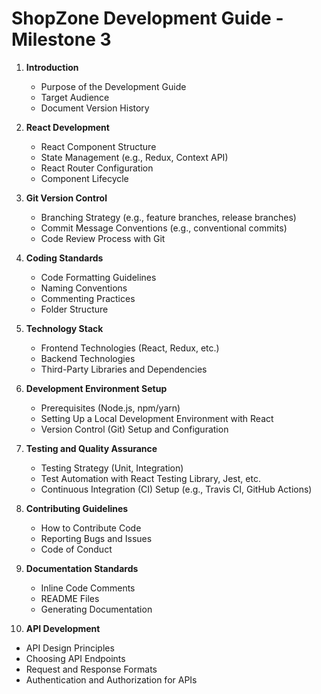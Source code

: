 # ShopZone Development Guide - Milestone 3

1. **Introduction**
   - Purpose of the Development Guide
   - Target Audience
   - Document Version History

2. **React Development**
   - React Component Structure
   - State Management (e.g., Redux, Context API)
   - React Router Configuration
   - Component Lifecycle

3. **Git Version Control**
   - Branching Strategy (e.g., feature branches, release branches)
   - Commit Message Conventions (e.g., conventional commits)
   - Code Review Process with Git

4. **Coding Standards**
   - Code Formatting Guidelines
   - Naming Conventions
   - Commenting Practices
   - Folder Structure

5. **Technology Stack**
   - Frontend Technologies (React, Redux, etc.)
   - Backend Technologies
   - Third-Party Libraries and Dependencies

6. **Development Environment Setup**
   - Prerequisites (Node.js, npm/yarn)
   - Setting Up a Local Development Environment with React
   - Version Control (Git) Setup and Configuration

7. **Testing and Quality Assurance**
   - Testing Strategy (Unit, Integration)
   - Test Automation with React Testing Library, Jest, etc.
   - Continuous Integration (CI) Setup (e.g., Travis CI, GitHub Actions)

8. **Contributing Guidelines**
   - How to Contribute Code
   - Reporting Bugs and Issues
   - Code of Conduct

9. **Documentation Standards**
   - Inline Code Comments
   - README Files
   - Generating Documentation

10. **API Development**
   - API Design Principles
   - Choosing API Endpoints
   - Request and Response Formats
   - Authentication and Authorization for APIs



